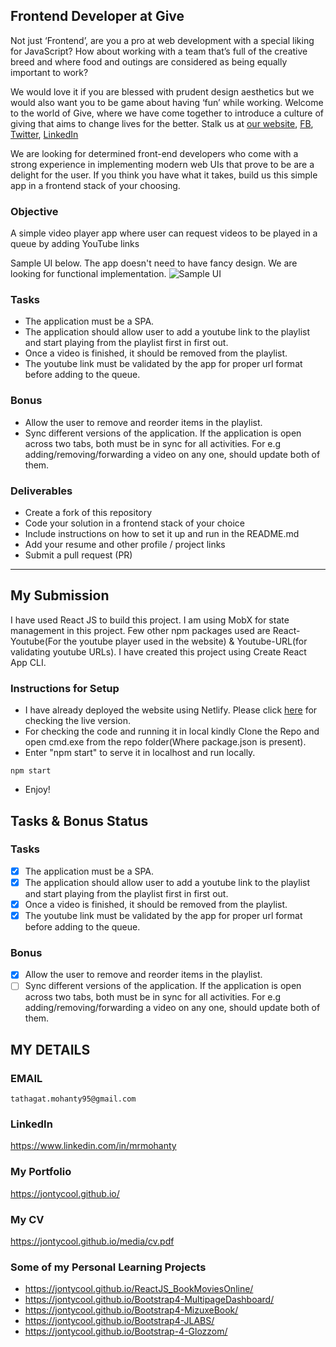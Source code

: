 ## Frontend Developer at Give

Not just ‘Frontend’, are you a pro at web development with a special liking for JavaScript? How about working with a team that’s full of the creative breed and where food and outings are considered as being equally important to work?

We would love it if you are blessed with prudent design aesthetics but we would also want you to be game about having ‘fun’ while working. Welcome to the world of Give, where we have come together to introduce a culture of giving that aims to change lives for the better.
Stalk us at [our website](https://www.giveindia.org/), [FB](https://www.facebook.com/GiveIndia/), [Twitter](https://twitter.com/giveindia/), [LinkedIn](https://www.linkedin.com/company/giveindia/)

We are looking for determined front-end developers who come with a strong experience in implementing modern web UIs that prove to be are a delight for the user. If you think you have what it takes, build us this simple app in a frontend stack of your choosing.

### Objective
A simple video player app where user can request videos to be played in a queue by adding YouTube links

Sample UI below. The app doesn't need to have fancy design. We are looking for functional implementation.
![Sample UI](https://d1v9g1a6pf512p.cloudfront.net/static/images/misc/ec4db85c-5e31-4427-9463-aec56061f61a-a.jpg)

### Tasks
- The application must be a SPA.
- The application should allow user to add a youtube link to the playlist and start playing from the playlist first in first out.
- Once a video is finished, it should be removed from the playlist.
- The youtube link must be validated by the app for proper url format before adding to the queue.

### Bonus

- Allow the user to remove and reorder items in the playlist.
- Sync different versions of the application. If the application is open across two tabs, both must be in sync for all activities. For e.g adding/removing/forwarding a video on any one, should update both of them.

### Deliverables
- Create a fork of this repository
- Code your solution in a frontend stack of your choice
- Include instructions on how to set it up and run in the README.md
- Add your resume and other profile / project links
- Submit a pull request (PR)
----------------------------------------------------------------------------------------------------------------------------------------

## My Submission
I have used React JS to build this project. I am using MobX for state management in this project. Few other npm packages used are React-Youtube(For the youtube player used in the website) & Youtube-URL(for validating youtube URLs). I have created this project using Create React App CLI. 

### Instructions for Setup

- I have already deployed the website using Netlify. Please click [here](https://youtubeplayer.netlify.app/) for checking the live version. 
- For checking the code and running it in local kindly Clone the Repo and open cmd.exe from the repo folder(Where package.json is present).
- Enter "npm start" to serve it in localhost and run locally.
```
npm start
```
- Enjoy!

## Tasks & Bonus Status

### Tasks
- [x] The application must be a SPA.
- [x] The application should allow user to add a youtube link to the playlist and start playing from the playlist first in first out.
- [x] Once a video is finished, it should be removed from the playlist.
- [x] The youtube link must be validated by the app for proper url format before adding to the queue.

### Bonus

- [x] Allow the user to remove and reorder items in the playlist.
- [ ] Sync different versions of the application. If the application is open across two tabs, both must be in sync for all activities. For e.g adding/removing/forwarding a video on any one, should update both of them.

## MY DETAILS

### EMAIL
```
tathagat.mohanty95@gmail.com
```

### LinkedIn

https://www.linkedin.com/in/mrmohanty

### My Portfolio

https://jontycool.github.io/

### My CV

https://jontycool.github.io/media/cv.pdf

### Some of my Personal Learning Projects

- https://jontycool.github.io/ReactJS_BookMoviesOnline/
- https://jontycool.github.io/Bootstrap4-MultipageDashboard/
- https://jontycool.github.io/Bootstrap4-MizuxeBook/
- https://jontycool.github.io/Bootstrap4-JLABS/
- https://jontycool.github.io/Bootstrap-4-Glozzom/

